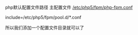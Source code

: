 php默认配置文件路径
主配置文件
[/etc/php5/fpm/php-fpm.conf](https://gist.github.com/chrismeller/4746697)
>
include=/etc/php5/fpm/pool.d/*.conf  

所以我们添加一个配置文件目录就可以了

